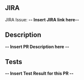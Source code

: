 ## JIRA
JIRA Issue: **-- Insert JIRA link here--**

## Description
**-- Insert PR Description here --**

## Tests
**-- Insert Test Result for this PR --**

